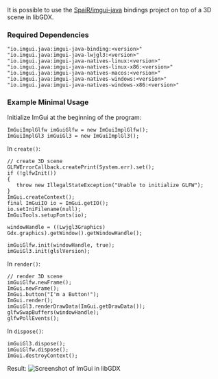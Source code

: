 It is possible to use the [SpaiR/imgui-java](https://github.com/SpaiR/imgui-java) bindings project on top of a 3D scene in libGDX.

### Required Dependencies
```
"io.imgui.java:imgui-java-binding:<version>"
"io.imgui.java:imgui-java-lwjgl3:<version>"
"io.imgui.java:imgui-java-natives-linux:<version>"
"io.imgui.java:imgui-java-natives-linux-x86:<version>"
"io.imgui.java:imgui-java-natives-macos:<version>"
"io.imgui.java:imgui-java-natives-windows:<version>"
"io.imgui.java:imgui-java-natives-windows-x86:<version>"
```

### Example Minimal Usage

Initialize ImGui at the beginning of the program:
```
ImGuiImplGlfw imGuiGlfw = new ImGuiImplGlfw();
ImGuiImplGl3 imGuiGl3 = new ImGuiImplGl3();
```

In `create()`:
```
// create 3D scene
GLFWErrorCallback.createPrint(System.err).set();
if (!glfwInit())
{
   throw new IllegalStateException("Unable to initialize GLFW");
}
ImGui.createContext();
final ImGuiIO io = ImGui.getIO();
io.setIniFilename(null);
ImGuiTools.setupFonts(io);

windowHandle = ((Lwjgl3Graphics) Gdx.graphics).getWindow().getWindowHandle();

imGuiGlfw.init(windowHandle, true);
imGuiGl3.init(glslVersion);
```

In `render()`:
```
// render 3D scene
imGuiGlfw.newFrame();
ImGui.newFrame();
ImGui.button("I'm a Button!");
ImGui.render();
imGuiGl3.renderDrawData(ImGui.getDrawData());
glfwSwapBuffers(windowHandle);
glfwPollEvents();
```

In `dispose()`:
```
imGuiGl3.dispose();
imGuiGlfw.dispose();
ImGui.destroyContext();
```

Result:
![Screenshot of ImGui in libGDX](https://imgur.com/a/DQzdb2t)